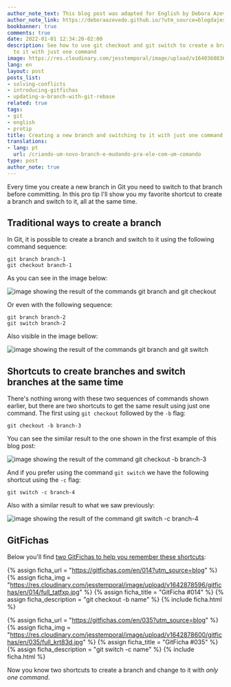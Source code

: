 ```yaml
---
author_note_text: This blog post was adapted for English by Debora Azevedo.
author_note_link: https://deboraazevedo.github.io/?utm_source=blogdajess
bookbanner: true
comments: true
date: 2022-01-01 12:34:20-02:00
description: See how to use git checkout and git switch to create a branch and switch
  to it with just one command
image: https://res.cloudinary.com/jesstemporal/image/upload/v1640360836/covers/pro_tip_voc9gk.png
lang: en
layout: post
posts_list:
- solving-conflicts
- introducing-gitfichas
- updating-a-branch-with-git-rebase
related: true
tags:
- git
- english
- protip
title: Creating a new branch and switching to it with just one command
translations:
- lang: pt
  url: /criando-um-novo-branch-e-mudando-pra-ele-com-um-comando
type: post
author_note: true
---
```


Every time you create a new branch in Git you need to switch to that branch before committing. In this pro tip I'll show you my favorite shortcut to create a branch and switch to it, all at the same time.

## Traditional ways to create a branch

In Git, it is possible to create a branch and switch to it using the following command sequence:

```console
git branch branch-1
git checkout branch-1
```
As you can see in the image below:

![image showing the result of the commands git branch and git checkout](https://res.cloudinary.com/jesstemporal/image/upload/v1643316044/git-atalhos/git-chekout-branch-fig1_wtfkds.png)

Or even with the following sequence:

```console
git branch branch-2
git switch branch-2
```

Also visible in the image bellow:

![image showing the result of the commands git branch and git switch](https://res.cloudinary.com/jesstemporal/image/upload/v1643316044/git-atalhos/git-switch-branch-fig2_ipahho.png)

## Shortcuts to create branches and switch branches at the same time

There's nothing wrong with these two sequences of commands shown earlier, but there are two shortcuts to get the same result using just one command. The first using `git checkout` followed by the `-b` flag:

```console
git checkout -b branch-3
```

You can see the similar result to the one shown in the first example of this blog post:

![image showing the result of the command git checkout -b branch-3](https://res.cloudinary.com/jesstemporal/image/upload/v1643317261/git-atalhos/git-checkout-b-fig3_qengsz.png)

And if you prefer using the command `git switch` we have the following shortcut using the `-c` flag:

```console
git switch -c branch-4
```

Also with a similar result to what we saw previously:

![image showing the result of the command git switch -c branch-4](https://res.cloudinary.com/jesstemporal/image/upload/v1643317261/git-atalhos/git-switch-c-fig4_xqijaw.png)

## GitFichas

Below you'll find [two GitFichas to help you remember these shortcuts](https://gitfichas.com):

{% assign ficha_url = "https://gitfichas.com/en/014?utm_source=blog" %}
{% assign ficha_img = "https://res.cloudinary.com/jesstemporal/image/upload/v1642878596/gitfichas/en/014/full_tatfxp.jpg" %}
{% assign ficha_title = "GitFicha #014" %}
{% assign ficha_description = "git checkout -b name" %}
{% include ficha.html %}

{% assign ficha_url = "https://gitfichas.com/en/035?utm_source=blog" %}
{% assign ficha_img = "https://res.cloudinary.com/jesstemporal/image/upload/v1642878600/gitfichas/en/035/full_krt83d.jpg" %}
{% assign ficha_title = "GitFicha #035" %}
{% assign ficha_description = "git switch -c name" %}
{% include ficha.html %}

Now you know two shortcuts to create a branch and change to it with _only one command_.
